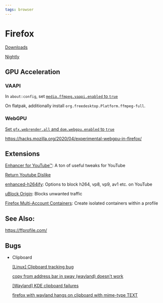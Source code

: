 ```yaml
---
tags: browser
---
```

# Firefox

[Downloads](https://www.mozilla.org/en-US/firefox/all/)

[Nightly](https://wiki.mozilla.org/Nightly)

## GPU Acceleration
### VAAPI
In `about:config`, set [`media.ffmpeg.vaapi.enabled` to `true`](https://bugzilla.mozilla.org/show_bug.cgi?id=1683808)

On flatpak, additionally install `org.freedesktop.Platform.ffmpeg-full`.

### WebGPU
[Set `gfx.webrender.all` and `dom.webgpu.enabled` to `true`](https://github.com/gpuweb/gpuweb/wiki/Implementation-Status)

https://hacks.mozilla.org/2020/04/experimental-webgpu-in-firefox/

## Extensions

[Enhancer for YouTube™](https://addons.mozilla.org/en-US/firefox/addon/enhancer-for-youtube/): A ton of useful tweaks for YouTube

[Return Youtube Dislike](https://addons.mozilla.org/en-US/firefox/addon/return-youtube-dislikes/)

[enhanced-h264ify](https://addons.mozilla.org/en-US/firefox/addon/enhanced-h264ify/): Options to block h264, vp8, vp9, av1 etc. on YouTube

[uBlock Origin](https://addons.mozilla.org/en-US/firefox/addon/ublock-origin/): Blocks unwanted traffic

[Firefox Multi-Account Containers](https://addons.mozilla.org/en-US/firefox/addon/multi-account-containers/): Create isolated containers within a profile

## See Also:
https://ffprofile.com/

## Bugs
- Clipboard
	
	[[Linux] Clipboard tracking bug](https://bugzilla.mozilla.org/show_bug.cgi?id=1743366)

	[copy from address bar in sway (wayland) doesn't work](https://bugzilla.mozilla.org/show_bug.cgi?id=1717305)

	[[Wayland] KDE clipboard failures](https://bugzilla.mozilla.org/show_bug.cgi?id=1752505)

	[firefox with wayland hangs on clipboard with mime-type TEXT](https://bugzilla.mozilla.org/show_bug.cgi?id=1731511)